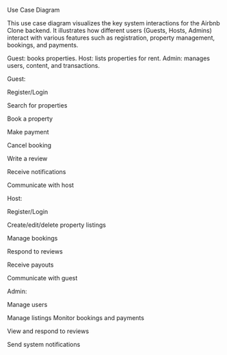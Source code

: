 Use Case Diagram

This use case diagram visualizes the key system interactions for the Airbnb Clone backend. It illustrates how different users (Guests, Hosts, Admins) interact with various features such as registration, property management, bookings, and payments.



Guest: books properties.
Host: lists properties for rent.
Admin: manages users, content, and transactions.

Guest:

Register/Login

Search for properties

Book a property

Make payment

Cancel booking

Write a review

Receive notifications

Communicate with host

Host:

Register/Login

Create/edit/delete property listings

Manage bookings

Respond to reviews

Receive payouts

Communicate with guest

Admin:

Manage users 

Manage listings
Monitor bookings and payments

View and respond to reviews

Send system notifications
